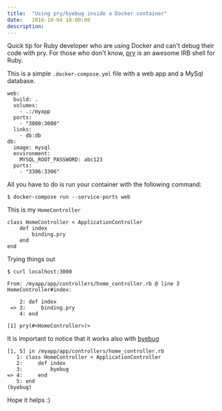 ```yaml
---
title:  "Using pry/byebug inside a Docker container"
date:   2016-10-04 18:00:00
description:
---
```


Quick tip for Ruby developer who are using Docker and can't debug their code with pry.
For those who don't know, [pry][pry] is an awesome IRB shell for Ruby.

This is a simple `.docker-compose.yml` file with a web app and a MySql database.

```
web:
  build: .
  volumes:
    - .:/myapp
  ports:
    - "3000:3000"
  links:
    - db:db
db:
  image: mysql
  environment:
    MYSQL_ROOT_PASSWORD: abc123
  ports:
    - "3306:3306"
```

All you have to do is run your container with the following command:

```
$ docker-compose run --service-ports web
```

This is my `HomeController`

```
class HomeController < ApplicationController
    def index
        binding.pry
    end
end
```

Trying things out

```
$ curl localhost:3000
```

```
From: /myapp/app/controllers/home_controller.rb @ line 3 HomeController#index:

    2: def index
 => 3:     binding.pry
    4: end

[1] pry(#<HomeController>)>
```

It is important to notice that it works also with [byebug][byebug]

```
[1, 5] in /myapp/app/controllers/home_controller.rb
   1: class HomeController < ApplicationController
   2:     def index
   3:         byebug
=> 4:     end
   5: end
(byebug)
```

Hope it helps :)

[pry]:http://pryrepl.org/
[byebug]:https://github.com/deivid-rodriguez/byebug
